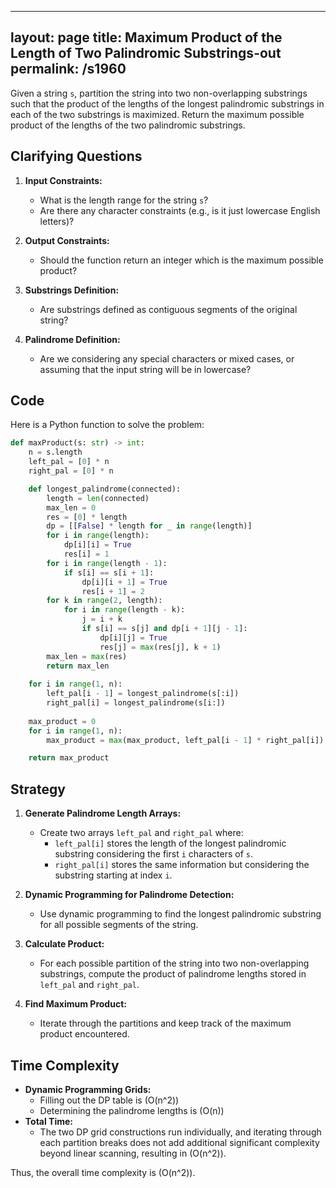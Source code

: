 
---
layout: page
title:  Maximum Product of the Length of Two Palindromic Substrings-out
permalink: /s1960
---

Given a string `s`, partition the string into two non-overlapping substrings such that the product of the lengths of the longest palindromic substrings in each of the two substrings is maximized. Return the maximum possible product of the lengths of the two palindromic substrings.

## Clarifying Questions

1. **Input Constraints:**
   - What is the length range for the string `s`?
   - Are there any character constraints (e.g., is it just lowercase English letters)?

2. **Output Constraints:**
   - Should the function return an integer which is the maximum possible product?

3. **Substrings Definition:**
   - Are substrings defined as contiguous segments of the original string?

4. **Palindrome Definition:**
   - Are we considering any special characters or mixed cases, or assuming that the input string will be in lowercase?

## Code

Here is a Python function to solve the problem:

```python
def maxProduct(s: str) -> int:
    n = s.length
    left_pal = [0] * n
    right_pal = [0] * n

    def longest_palindrome(connected):
        length = len(connected)
        max_len = 0
        res = [0] * length
        dp = [[False] * length for _ in range(length)]
        for i in range(length):
            dp[i][i] = True
            res[i] = 1
        for i in range(length - 1):
            if s[i] == s[i + 1]:
                dp[i][i + 1] = True
                res[i + 1] = 2
        for k in range(2, length):
            for i in range(length - k):
                j = i + k
                if s[i] == s[j] and dp[i + 1][j - 1]:
                    dp[i][j] = True
                    res[j] = max(res[j], k + 1)
        max_len = max(res)
        return max_len
    
    for i in range(1, n):
        left_pal[i - 1] = longest_palindrome(s[:i])
        right_pal[i] = longest_palindrome(s[i:])
    
    max_product = 0
    for i in range(1, n):
        max_product = max(max_product, left_pal[i - 1] * right_pal[i])

    return max_product
```


## Strategy

1. **Generate Palindrome Length Arrays:**
   - Create two arrays `left_pal` and `right_pal` where:
     - `left_pal[i]` stores the length of the longest palindromic substring considering the first `i` characters of `s`.
     - `right_pal[i]` stores the same information but considering the substring starting at index `i`.

2. **Dynamic Programming for Palindrome Detection:**
   - Use dynamic programming to find the longest palindromic substring for all possible segments of the string. 

3. **Calculate Product:**
   - For each possible partition of the string into two non-overlapping substrings, compute the product of palindrome lengths stored in `left_pal` and `right_pal`.

4. **Find Maximum Product:**
   - Iterate through the partitions and keep track of the maximum product encountered.

## Time Complexity

- **Dynamic Programming Grids:** 
  - Filling out the DP table is \(O(n^2)\)
  - Determining the palindrome lengths is \(O(n)\)
- **Total Time:** 
  - The two DP grid constructions run individually, and iterating through each partition breaks does not add additional significant complexity beyond linear scanning, resulting in \(O(n^2)\).

Thus, the overall time complexity is \(O(n^2)\).